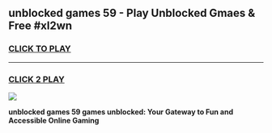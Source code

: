 
## unblocked games 59 - Play Unblocked Gmaes & Free #xl2wn
<h3>
<a href="https://premium.freeplayer.one?title=unblocked_games_59&ref=03M">CLICK TO PLAY</a></h3>
<hr>

<h3>
<a href="https://premium.freeplayer.one?title=unblocked_games_59&ref=03M">CLICK 2 PLAY</a>
  
</h3>

<a href="https://premium.freeplayer.one?title=unblocked_games_59&ref=03M"><img src="https://clearcache.store/games.png"></a>


**unblocked games 59 games unblocked: Your Gateway to Fun and Accessible Online Gaming**
